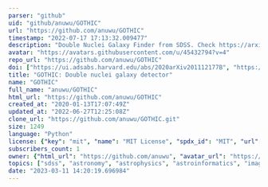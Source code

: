 ```yaml
---
parser: "github"
uid: "github/anuwu/GOTHIC"
url: "https://github.com/anuwu/GOTHIC"
timestamp: "2022-07-17 17:13:32.009477"
description: "Double Nuclei Galaxy Finder from SDSS. Check https://arxiv.org/abs/2011.12177"
avatar: "https://avatars.githubusercontent.com/u/45432794?v=4"
repo_url: "https://github.com/anuwu/GOTHIC"
doi: ["https://ui.adsabs.harvard.edu/abs/2020arXiv201112177B", "https://ui.adsabs.harvard.edu/abs/2020ascl.soft11008B/abstract"]
title: "GOTHIC: Double nuclei galaxy detector"
name: "GOTHIC"
full_name: "anuwu/GOTHIC"
html_url: "https://github.com/anuwu/GOTHIC"
created_at: "2020-01-13T17:07:49Z"
updated_at: "2022-06-27T12:25:08Z"
clone_url: "https://github.com/anuwu/GOTHIC.git"
size: 1249
language: "Python"
license: {"key": "mit", "name": "MIT License", "spdx_id": "MIT", "url": "https://api.github.com/licenses/mit", "node_id": "MDc6TGljZW5zZTEz"}
subscribers_count: 1
owner: {"html_url": "https://github.com/anuwu", "avatar_url": "https://avatars.githubusercontent.com/u/45432794?v=4", "login": "anuwu", "type": "User"}
topics: ["sdss", "astronomy", "astrophysics", "astroinformatics", "image-processing", "image-classification", "rare-object-detection"]
date: "2023-03-11 14:20:19.696984"
---
```

